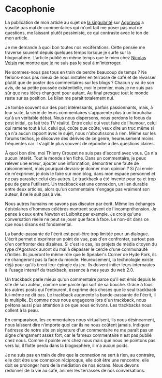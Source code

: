 # Cacophonie

La publication de mon article au sujet de [la singularité](http://blog.tcrouzet.com/2006/06/02/la-singularit/) sur [Agoravox](http://www.agoravox.fr/article.php3?id_article=10204) a suscité pas mal de commentaires qui m'ont fait me poser pas mal de questions, me laissant plutôt pessimiste, ce qui contraste avec le ton de mon article.

Je me demande à quoi bon toutes nos vociférations. Cette pensée me traverse souvent depuis quelques temps lorsque je surfe sur la blogosphère. L'article publié en même temps que le mien chez [Nicolas Voisin](http://www.nuesblog.com/?103/Media-Citoyen-Vs-Media-de-Participation) me montre que je ne suis pas le seul à m'interroger.

Ne sommes-nous pas tous en train de perdre beaucoup de temps ? Ne ferions-nous pas mieux de nous installer en terrasse de café et de rêvasser plutôt que de poster des commentaires sur les blogs ? Chacun y va de son avis, de sa petite poussée existentielle, moi le premier, mais je ne suis pas sûr que nos idées changent pour autant. Au final presque tout le monde reste sur sa position. Le bilan me paraît totalement nul.

Je tombe souvent sur des post intéressants, parfois passionnants, mais, à leur suite, la série de leurs commentaires s'apparente plus à un brouhaha qu'à un véritable débat. Nous nous dispersons, nous perdons le focus du post initial, ça fait très TV réalité. Entre celui qui veut faire de l'humour, celui qui ramène tout à lui, celui qui, coûte que coûte, veux dire un truc même si ça n'a aucun rapport avec le sujet, nous n'aboutissons à rien. Même sur les forums techos, je découvre des dérives de ce genre, heureusement moins fréquentes car il s'agit le plus souvent de répondre à des questions claires.

À quoi bon dire, moi Thierry Crouzet ne suis pas d'accord avec vous. Ça n'a aucun intérêt. Tout le monde s'en fiche. Dans un commentaire, je peux relever une erreur, ajouter une information, démontrer une faute de raisonnement, mais pourquoi devrais-je donner mon opinion ? Si j'ai envie de m'exprimer, je dois le faire sur mon blog, dans mon espace personnel et ne pas parasiter celui des autres. Le trackback a été inventé pour ça et trop peu de gens l'utilisent. Un trackback est une connexion, un lien durable entre deux articles, alors qu'un commentaire n'engage pas vraiment son auteur, il ne le suit pas à vie.

Nous autres humains ne savons pas discuter par écrit. Même les échanges épistolaires d'hommes célèbres montrent souvent de l'incompréhension. Je pense à ceux entre Newton et Leibnitz par exemple. Je crois qu'une conversation réelle ne peut se jouer que face à face. Le non-dit dans ce que nous disons est fondamental.

La bande-passante de l'écrit est peut-être trop limitée pour un dialogue. L'écrit permet d'exprimer un point de vue, pas d'en confronter, surtout pas d'en confronter des dizaines. Si c'est le cas, les projets de média citoyen du type d'Agoravox auront du mal à dépasser le cercle d'une communauté d'initiés. Ils joueront le même rôle que le Speaker's Corner de Hyde Park, ils ne changeront pas la face du monde. Heureusement, la technologie existe déjà pour qu'ils tirent leur épingle du jeu. Ils doivent initier leurs internautes à l'usage intensif du trackback, essence à mes yeux du web 2.0.

Un trackback parle mieux qu'un commentaire parce qu'il est émis depuis le site de son auteur, comme une parole qui sort de sa bouche. Grâce à tous les autres posts qui l'entourent, il exprime des choses que le seul trackback lui-même ne dit pas. Le trackback augmente la bande-passante de l'écrit, il la multiplie. Et comme nous nous engageons lors d'un trackback, nous prêtons aussi plus attention à ce que nous écrivons. Les trackbacks nous collent à la peau.

En comparaison, les commentaires nous virtualisent, ils nous désincarnent, nous laissent dire n'importe quoi car ils ne nous coûtent jamais. Indiquer l'adresse de notre site en signature d'un commentaire ne me paraît pas un signe d'engament assez fort, car le fameux commentaire n'est pas publié chez nous. Comme il pointe vers chez nous mais que nous ne pointons pas vers lui, il flotte perdu dans la blogosphère, il n'a aucun poids.

Je ne suis pas en train de dire que la connexion ne sert à rien, au contraire, elle doit être une connexion réciproque, elle doit être une rencontre, elle doit se prolonger hors de la médiation de nos écrans. Nous devons redonner de la vie au café, animer les terrasses de nos conversations.